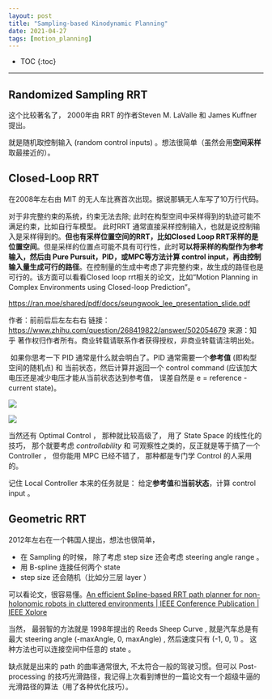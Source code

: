 ```yaml
---
layout: post
title: "Sampling-based Kinodynamic Planning"
date: 2021-04-27
tags: [motion_planning]
---
```



* TOC
{:toc}
---

## Randomized Sampling RRT

这个比较著名了， 2000年由 RRT 的作者Steven M. LaValle 和 James Kuffner 提出。

就是随机取控制输入 (random control inputs) 。想法很简单（虽然会用**空间采样**取最接近的）。



## Closed-Loop RRT 

在2008年左右由 MIT 的无人车比赛首次出现。据说那辆无人车写了10万行代码。

对于非完整约束的系统，约束无法去除; 此时在构型空间中采样得到的轨迹可能不满足约束，比如自行车模型。
            此时RRT 通常直接采样控制输入，也就是说控制输入是采样得到的。**但也有采样位置空间的RRT，比如Closed Loop RRT采样的是位置空间**。但是采样的位置点可能不具有可行性，此时**可以将采样的构型作为参考输入，然后由 Pure Pursuit，PID，或MPC等方法计算 control input，再由控制输入量生成可行的路径**。在控制量的生成中考虑了非完整约束，故生成的路径也是可行的。该方面可以看看Closed loop rrt相关的论文，比如“Motion Planning in Complex Environments using Closed-loop Prediction”。

https://ran.moe/shared/pdf/docs/seungwook_lee_presentation_slide.pdf

作者：前前后后左左右右
链接：https://www.zhihu.com/question/268419822/answer/502054679
来源：知乎
著作权归作者所有。商业转载请联系作者获得授权，非商业转载请注明出处。

​			如果你思考一下 PID 通常是什么就会明白了。PID 通常需要一个**参考值** (即构型空间的随机点) 和 当前状态，然后计算并返回一个 control command (应该加大电压还是减少电压才能从当前状态达到参考值， 误差自然是 e = reference - current state)。 

![](/shared/imgs/feedback_motors.png)

![](/shared/imgs/Keep-Temperature-Constant-Using-PID-Controller.png)

当然还有 Optimal Control ， 那种就比较高级了， 用了 State Space 的线性化的技巧， 那个就要考虑 *controllability* 和 可观察性之类的，反正就是等于搞了一个 Controller ， 但你能用 MPC 已经不错了， 那种都是专门学 Control 的人采用的。

记住 Local Controller 本来的任务就是： 给定**参考值**和**当前状态**，计算 control input 。



## Geometric RRT

2012年左右在一个韩国人提出，想法也很简单， 

- 在 Sampling 的时候， 除了考虑 step size 还会考虑 steering angle range 。 
- 用 B-spline 连接任何两个 state 
- step size 还会随机（比如分三层 layer ）

可以看论文，很容易懂。[An efficient Spline-based RRT path planner for non-holonomic robots in cluttered environments | IEEE Conference Publication | IEEE Xplore](https://ieeexplore.ieee.org/document/6564701)

当然， 最弱智的方法就是 1998年提出的 Reeds Sheep Curve , 就是汽车总是有最大 steering angle (-maxAngle, 0, maxAngle) , 然后速度只有 (-1, 0, 1) 。 这种方法也可以连接空间中任意的 state 。 

缺点就是出来的 path 的曲率通常很大,  不太符合一般的驾驶习惯。但可以 Post-processing 的技巧光滑路径，我记得上次看到博世的一篇论文有一个超级牛逼的光滑路径的算法（用了各种优化技巧）。